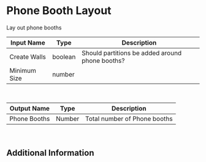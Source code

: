 

# Phone Booth Layout

Lay out phone booths

|Input Name|Type|Description|
|---|---|---|
|Create Walls|boolean|Should partitions be added around phone booths?|
|Minimum Size|number||


<br>

|Output Name|Type|Description|
|---|---|---|
|Phone Booths|Number|Total number of Phone booths|


<br>

## Additional Information

